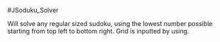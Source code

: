 #JSoduku_Solver

Will solve any regular sized sudoku, using the lowest number possible starting from top left to bottom right. Grid is inputted by using.
